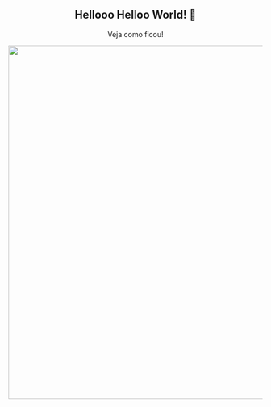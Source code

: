 <span align="center">

##  Hellooo Helloo World! 👋 

</span>

<p align="center">
  Veja como ficou!
</p>


<img src="" width="700px" />
